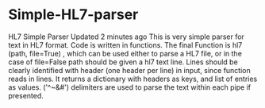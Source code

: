 # Simple-HL7-parser
HL7 Simple Parser  Updated 2 minutes ago This is very simple parser for text in HL7 format. Code is written in functions. The final Function is hl7 (path, file=True) , which can be used either to parse a HL7 file, or in the case of file=False path should be given a hl7 text line. Lines should be clearly identified with header (one header per line) in input, since function reads in lines. It returns a dictionary with headers as keys, and list of entries as values. ('^~&amp;#') delimiters are used to parse the text within each pipe if presented.
